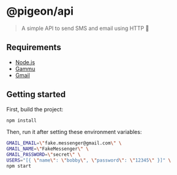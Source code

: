 # @pigeon/api

> A simple API to send SMS and email using HTTP 📮

## Requirements

- [Node.js](https://nodejs.org)
- [Gammu](https://wammu.eu/gammu)
- [Gmail](https://www.google.com/gmail/about)

## Getting started

First, build the project:

```sh
npm install
```

Then, run it after setting these environment variables:

```sh
GMAIL_EMAIL=\"fake.messenger@gmail.com\" \
GMAIL_NAME=\"FakeMessenger\" \
GMAIL_PASSWORD=\"secret\" \
USERS="[{ \"name\": \"bobby\", \"password\": \"12345\" }]" \
npm start
```
